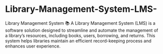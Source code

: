 # Library-Management-System-LMS-
Library Management System 📚 A Library Management System (LMS) is a software solution designed to streamline and automate the management of a library’s resources, including books, users, borrowing, and returns. This system helps libraries maintain an efficient record-keeping process and enhances user experience.
